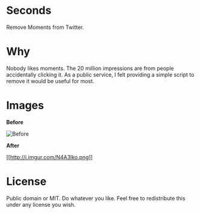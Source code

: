 # Seconds
Remove Moments from Twitter.

# Why

Nobody likes moments. The 20 million impressions are from people accidentally clicking it. As a public service, I felt providing a simple script to remove it would be useful for most.

# Images

**Before**

![Before](http://i.imgur.com/dLpSI2R.png)

**After**

[[http://i.imgur.com/N4A3lko.png]]

# License 

Public domain or MIT. Do whatever you like. Feel free to redistribute this under any license you wish.
